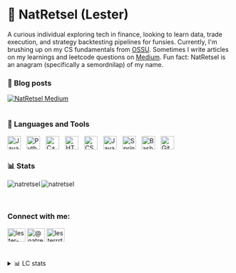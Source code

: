 # 👋 NatRetsel (Lester)

A curious individual exploring tech in finance, looking to learn data, trade execution, and strategy backtesting pipelines for funsies. Currently, I'm brushing up on my CS fundamentals from [OSSU](https://github.com/ossu/computer-science). Sometimes I write articles on my learnings and leetcode questions on [Medium](https://medium.com/@natretsel). Fun fact: NatRetsel is an anagram (specifically a semordnilap) of my name.

### 📔 Blog posts
[![NatRetsel Medium](https://github-readme-medium.vercel.app/?username=natretsel)](https://medium.com/@natretsel)

#

### 🧰 Languages and Tools

<img align="left" alt="Java" width="30px" style="padding-right:10px;" src="https://cdn.jsdelivr.net/gh/devicons/devicon/icons/java/java-original.svg"/>
<img align="left" alt="Python" width="30px" style="padding-right:10px;" src="https://cdn.jsdelivr.net/gh/devicons/devicon/icons/python/python-plain.svg" />
<img align="left" alt="C++" width="30px" style="padding-right:10px;" src="https://cdn.jsdelivr.net/gh/devicons/devicon/icons/cplusplus/cplusplus-plain.svg" />
<img align="left" alt="HTML" width="30px" style="padding-right:10px;" src="https://cdn.jsdelivr.net/gh/devicons/devicon/icons/html5/html5-plain.svg" />
<img align="left" alt="CSS" width="30px" style="padding-right:10px;" src="https://cdn.jsdelivr.net/gh/devicons/devicon/icons/css3/css3-plain.svg" />
<img align="left" alt="JavaScript" width="30px" style="padding-right:10px;" src="https://cdn.jsdelivr.net/gh/devicons/devicon/icons/javascript/javascript-plain.svg" />
<img align="left" alt="Spring" width="30px" style="padding-right:10px;" src="https://cdn.jsdelivr.net/gh/devicons/devicon/icons/spring/spring-original.svg" />
<img align="left" alt="Bash" width="30px" style="padding-right:10px;" src="https://cdn.jsdelivr.net/gh/devicons/devicon/icons/flask/flask-original.svg" />
<img align="left" alt="GitHub" width="30px" style="padding-right:10px;" src="https://cdn.jsdelivr.net/gh/devicons/devicon/icons/github/github-original.svg" />

<br />

#

### 📊 Stats

<p><img align="left" src="https://github-readme-stats.vercel.app/api?username=natretsel&show_icons=true&locale=en&theme=gruvbox" alt="natretsel" /></p>

<p><img align="center" src="https://github-readme-stats.vercel.app/api/top-langs?username=natretsel&show_icons=true&locale=en&layout=compact&theme=gruvbox" alt="natretsel" /></p>

<br />

<h3 align="left">Connect with me:</h3>
<p align="left">
<a href="https://linkedin.com/in/lester-tan-4b135413b" target="blank"><img align="center" src="https://raw.githubusercontent.com/rahuldkjain/github-profile-readme-generator/master/src/images/icons/Social/linked-in-alt.svg" alt="lester-tan-4b135413b" height="30" width="40" /></a>
<a href="https://medium.com/@natretsel" target="blank"><img align="center" src="https://raw.githubusercontent.com/rahuldkjain/github-profile-readme-generator/master/src/images/icons/Social/medium.svg" alt="@natretsel" height="30" width="40" /></a>
<a href="https://www.leetcode.com/lesterrrtan" target="blank"><img align="center" src="https://raw.githubusercontent.com/rahuldkjain/github-profile-readme-generator/master/src/images/icons/Social/leet-code.svg" alt="lesterrrtan" height="30" width="40" /></a>
</p>

#

<details>
  <summary>📊 LC stats</summary>
  <p><img align="left" alt="LCStats" src="https://leetcard.jacoblin.cool/lesterrrtan?ext=heatmap"/></p>
</details>
